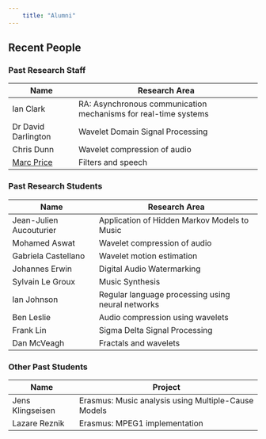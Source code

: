 ```yaml
---
    title: "Alumni"
---
```



## Recent People

### Past Research Staff

| Name | Research Area |
|------|---------------|
| Ian Clark | RA: Asynchronous communication mechanisms for real-time systems |
| Dr David Darlington | Wavelet Domain Signal Processing |
| Chris Dunn | Wavelet compression of audio |
| [Marc Price](http://www.fortunecity.co.uk/southbank/spiritual/21/) | Filters and speech |

### Past Research Students

| Name | Research Area |
|------|---------------|
| Jean-Julien Aucouturier | Application of Hidden Markov Models to Music |
| Mohamed Aswat | Wavelet compression of audio |
| Gabriela Castellano | Wavelet motion estimation |
| Johannes Erwin | Digital Audio Watermarking |
| Sylvain Le Groux | Music Synthesis |
| Ian Johnson | Regular language processing using neural networks |
| Ben Leslie | Audio compression using wavelets |
| Frank Lin | Sigma Delta Signal Processing |
| Dan McVeagh | Fractals and wavelets |

### Other Past Students

| Name | Project |
|------|---------|
| Jens Klingseisen | Erasmus: Music analysis using Multiple-Cause Models |
| Lazare Reznik | Erasmus: MPEG1 implementation |